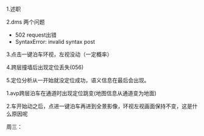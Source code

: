 1.述职

2.dms 两个问题

- 502 request出错
- SyntaxError: invalid syntax  post

3.点击一键泊车环视，左视没动（一定概率）

4.跨层撞墙后出现定位丢失(056)

5.定位分析从一开始就没定位成功，语义信息在最后会出现。



1.avp跨层泊车在通道时出现定位跳变(地图信息从通道变为地面)

2.车开始动之后，点进一键泊车再进到全景影像，环视左视画面保持不变，这是什么原因呢

周三：

